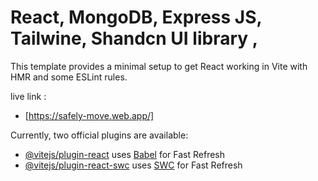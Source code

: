 # React, MongoDB, Express JS, Tailwine, Shandcn UI library , 

This template provides a minimal setup to get React working in Vite with HMR and some ESLint rules.

live link :  
- [https://safely-move.web.app/]

Currently, two official plugins are available:

- [@vitejs/plugin-react](https://github.com/vitejs/vite-plugin-react/blob/main/packages/plugin-react/README.md) uses [Babel](https://babeljs.io/) for Fast Refresh
- [@vitejs/plugin-react-swc](https://github.com/vitejs/vite-plugin-react-swc) uses [SWC](https://swc.rs/) for Fast Refresh
